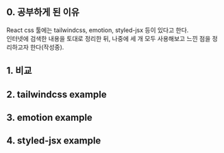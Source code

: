 ## 0. 공부하게 된 이유
React css 툴에는 tailwindcss, emotion, styled-jsx 등이 있다고 한다.  
인터넷에 검색한 내용을 토대로 정리한 뒤, 나중에 세 개 모두 사용해보고 느낀 점을 정리하고자 한다(작성중).  

## 1. 비교


## 2. tailwindcss example


## 3. emotion example


## 4. styled-jsx example

